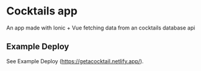 # Cocktails app 
An app made with Ionic + Vue fetching data from an cocktails database api
## Example Deploy

See Example Deploy
(https://getacocktail.netlify.app/).
